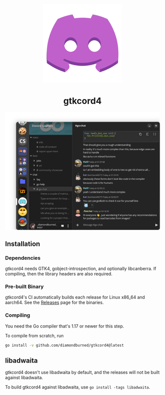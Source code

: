 <div align="center">

![Logo](./internal/icons/svg/logo.svg)

# gtkcord4

</div>

![Screenshot](./.github/screenshot3.png)

## Installation

### Dependencies

gtkcord4 needs GTK4, gobject-introspection, and optionally libcanberra. If compiling, then the library
headers are also required.

### Pre-built Binary

gtkcord4's CI automatically builds each release for Linux x86_64 and aarch64.
See the [Releases](https://github.com/diamondburned/gtkcord4/releases) page for
the binaries.

### Compiling

You need the Go compiler that's 1.17 or newer for this step.

To compile from scratch, run

```sh
go install -v github.com/diamondburned/gtkcord4@latest
```

## libadwaita

gtkcord4 doesn't use libadwaita by default, and the releases will not be built
against libadwaita.

To build gtkcord4 against libadwaita, use `go install -tags libadwaita`.
